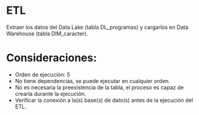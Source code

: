 # ETL

Extraer los datos del Data Lake (tabla DL_programas) y cargarlos en Data Warehouse (tabla DIM_caracter).

# Consideraciones:

- Orden de ejecución: 5
- No tiene dependencias, se puede ejecutar en cualquier orden.
- No es necesaria la preexistencia de la tabla, el proceso es capaz de crearla durante la ejecución.
- Verificar la conexión a la(s) base(s) de dato(s) antes de la ejecución del ETL.
